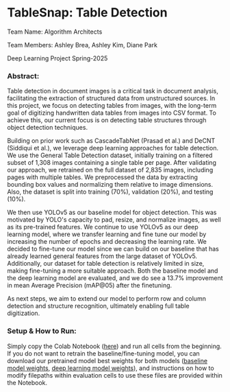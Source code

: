 # TableSnap: Table Detection
Team Name: Algorithm Architects 

Team Members: Ashley Brea, Ashley Kim, Diane Park

Deep Learning Project Spring-2025

### Abstract:

Table detection in document images is a critical task in document analysis, facilitating the extraction of structured data from unstructured sources. In this project, we focus on detecting tables from images, with the long-term goal of digitizing handwritten data tables from images into CSV format. To achieve this, our current focus is on detecting table structures through object detection techniques.

Building on prior work such as CascadeTabNet (Prasad et al.) and DeCNT (Siddiqui et al.), we leverage deep learning approaches for table detection. We use the General Table Detection dataset, initially training on a filtered subset of 1,308 images containing a single table per page. After validating our approach, we retrained on the full dataset of 2,835 images, including pages with multiple tables. We preprocessed the data by extracting bounding box values and normalizing them relative to image dimensions. Also, the dataset is split into training (70%), validation (20%), and testing (10%).

We then use YOLOv5 as our baseline model for object detection. This was motivated by YOLO's capacity to pad, resize, and normalize images, as well as its pre-trained features. We continue to use YOLOv5 as our deep learning model, where we transfer learning and fine tune our model by increasing the number of epochs and decreasing the learning rate. We decided to fine-tune our model since we can build on our baseline that has already learned general features from the large dataset of YOLOv5. Additionally, our dataset for table detection is relatively limited in size, making fine-tuning a more suitable approach. Both the baseline model and the deep learning model are evaluated, and we do see a 13.7% improvement in mean Average Precision (mAP@05) after the finetuning. 

As next steps, we aim to extend our model to perform row and column detection and structure recognition, ultimately enabling full table digitization.

### Setup & How to Run:
Simply copy the Colab Notebook ([here](\TableSnap_Final_Submission.ipynb)) and run all cells from the beginning. If you do not want to retrain the baseline/fine-tuning model, you can download our pretrained model best weights for both models ([baseline model weights](/baseline_all_tables_best.pt), [deep learning model weights](/fine_tuned_all_tables_best.pt)), and instructions on how to modify filepaths within evaluation cells to use these files are provided within the Notebook. 
